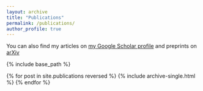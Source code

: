 ```yaml
---
layout: archive
title: "Publications"
permalink: /publications/
author_profile: true
---
```


<!-- {% if author.googlescholar %} -->
  You can also find my articles on [my Google Scholar profile](https://scholar.google.com/citations?user=S_1__BUAAAAJ&hl=en&authuser=2)
  and preprints on [arXiv](https://arxiv.org/search/math?searchtype=author&query=Corbin,+N+A)
<!-- {% endif %} -->

{% include base_path %}

{% for post in site.publications reversed %}
  {% include archive-single.html %}
{% endfor %}
